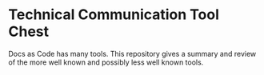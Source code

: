 # Technical Communication Tool Chest
Docs as Code has many tools. This repository gives a summary and review of the more well known and possibly less well known tools. 
